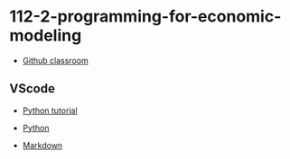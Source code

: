 # 112-2-programming-for-economic-modeling

  * [Github classroom](https://classroom.github.com/classrooms/6549608-112-1)

## VScode

  * [Python tutorial](https://code.visualstudio.com/docs/python/python-tutorial) 
  
  * [Python](https://code.visualstudio.com/docs/languages/python#_install-python-and-the-python-extension)

  * [Markdown](https://code.visualstudio.com/docs/languages/markdown)